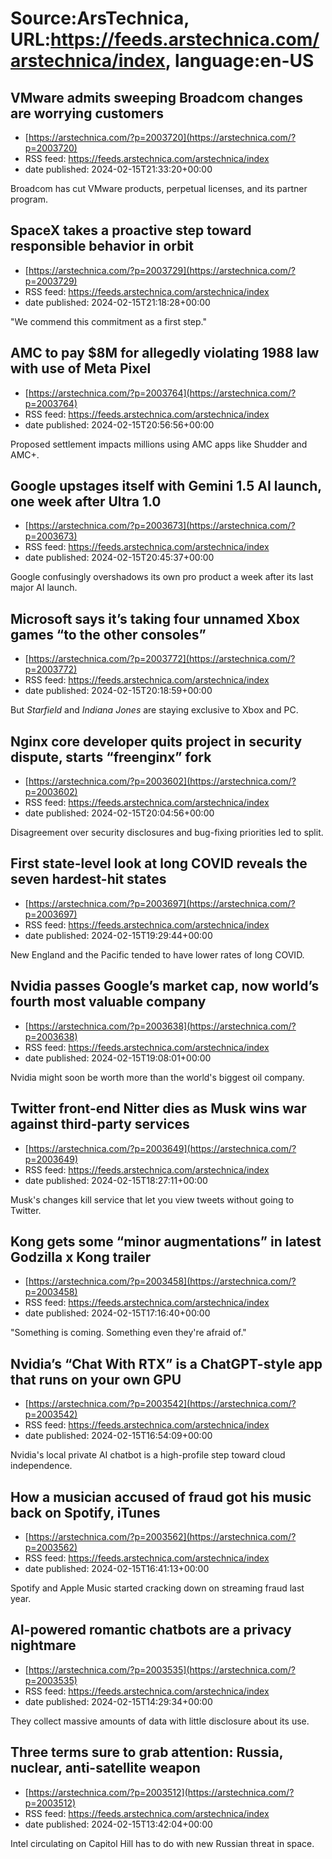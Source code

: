 # Source:ArsTechnica, URL:https://feeds.arstechnica.com/arstechnica/index, language:en-US

## VMware admits sweeping Broadcom changes are worrying customers
 - [https://arstechnica.com/?p=2003720](https://arstechnica.com/?p=2003720)
 - RSS feed: https://feeds.arstechnica.com/arstechnica/index
 - date published: 2024-02-15T21:33:20+00:00

Broadcom has cut VMware products, perpetual licenses, and its partner program.

## SpaceX takes a proactive step toward responsible behavior in orbit
 - [https://arstechnica.com/?p=2003729](https://arstechnica.com/?p=2003729)
 - RSS feed: https://feeds.arstechnica.com/arstechnica/index
 - date published: 2024-02-15T21:18:28+00:00

"We commend this commitment as a first step."

## AMC to pay $8M for allegedly violating 1988 law with use of Meta Pixel
 - [https://arstechnica.com/?p=2003764](https://arstechnica.com/?p=2003764)
 - RSS feed: https://feeds.arstechnica.com/arstechnica/index
 - date published: 2024-02-15T20:56:56+00:00

Proposed settlement impacts millions using AMC apps like Shudder and AMC+.

## Google upstages itself with Gemini 1.5 AI launch, one week after Ultra 1.0
 - [https://arstechnica.com/?p=2003673](https://arstechnica.com/?p=2003673)
 - RSS feed: https://feeds.arstechnica.com/arstechnica/index
 - date published: 2024-02-15T20:45:37+00:00

Google confusingly overshadows its own pro product a week after its last major AI launch.

## Microsoft says it’s taking four unnamed Xbox games “to the other consoles”
 - [https://arstechnica.com/?p=2003772](https://arstechnica.com/?p=2003772)
 - RSS feed: https://feeds.arstechnica.com/arstechnica/index
 - date published: 2024-02-15T20:18:59+00:00

But <em>Starfield</em> and <em>Indiana Jones</em> are staying exclusive to Xbox and PC.

## Nginx core developer quits project in security dispute, starts “freenginx” fork
 - [https://arstechnica.com/?p=2003602](https://arstechnica.com/?p=2003602)
 - RSS feed: https://feeds.arstechnica.com/arstechnica/index
 - date published: 2024-02-15T20:04:56+00:00

Disagreement over security disclosures and bug-fixing priorities led to split.

## First state-level look at long COVID reveals the seven hardest-hit states
 - [https://arstechnica.com/?p=2003697](https://arstechnica.com/?p=2003697)
 - RSS feed: https://feeds.arstechnica.com/arstechnica/index
 - date published: 2024-02-15T19:29:44+00:00

New England and the Pacific tended to have lower rates of long COVID.

## Nvidia passes Google’s market cap, now world’s fourth most valuable company
 - [https://arstechnica.com/?p=2003638](https://arstechnica.com/?p=2003638)
 - RSS feed: https://feeds.arstechnica.com/arstechnica/index
 - date published: 2024-02-15T19:08:01+00:00

Nvidia might soon be worth more than the world's biggest oil company.

## Twitter front-end Nitter dies as Musk wins war against third-party services
 - [https://arstechnica.com/?p=2003649](https://arstechnica.com/?p=2003649)
 - RSS feed: https://feeds.arstechnica.com/arstechnica/index
 - date published: 2024-02-15T18:27:11+00:00

Musk's changes kill service that let you view tweets without going to Twitter.

## Kong gets some “minor augmentations” in latest Godzilla x Kong trailer
 - [https://arstechnica.com/?p=2003458](https://arstechnica.com/?p=2003458)
 - RSS feed: https://feeds.arstechnica.com/arstechnica/index
 - date published: 2024-02-15T17:16:40+00:00

"Something is coming. Something even they're afraid of."

## Nvidia’s “Chat With RTX” is a ChatGPT-style app that runs on your own GPU
 - [https://arstechnica.com/?p=2003542](https://arstechnica.com/?p=2003542)
 - RSS feed: https://feeds.arstechnica.com/arstechnica/index
 - date published: 2024-02-15T16:54:09+00:00

Nvidia's local private AI chatbot is a high-profile step toward cloud independence.

## How a musician accused of fraud got his music back on Spotify, iTunes
 - [https://arstechnica.com/?p=2003562](https://arstechnica.com/?p=2003562)
 - RSS feed: https://feeds.arstechnica.com/arstechnica/index
 - date published: 2024-02-15T16:41:13+00:00

Spotify and Apple Music started cracking down on streaming fraud last year.

## AI-powered romantic chatbots are a privacy nightmare
 - [https://arstechnica.com/?p=2003535](https://arstechnica.com/?p=2003535)
 - RSS feed: https://feeds.arstechnica.com/arstechnica/index
 - date published: 2024-02-15T14:29:34+00:00

They collect massive amounts of data with little disclosure about its use.

## Three terms sure to grab attention: Russia, nuclear, anti-satellite weapon
 - [https://arstechnica.com/?p=2003512](https://arstechnica.com/?p=2003512)
 - RSS feed: https://feeds.arstechnica.com/arstechnica/index
 - date published: 2024-02-15T13:42:04+00:00

Intel circulating on Capitol Hill has to do with new Russian threat in space.

